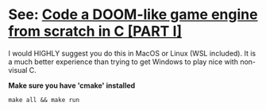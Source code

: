 # See: [Code a DOOM-like game engine from scratch in C [PART I]](https://www.youtube.com/watch?v=p7f9p9nDsmc&t=1504s&ab_channel=TheOldSchoolCoder)

I would HIGHLY suggest you do this in MacOS or Linux (WSL included). It is a much better experience than trying to get Windows to play nice with non-visual C. 

**Make sure you have 'cmake' installed**

```make all && make run```
